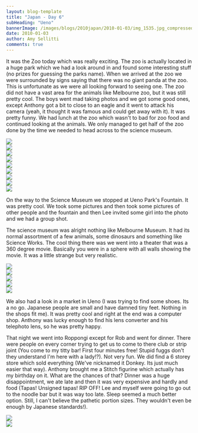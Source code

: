 ```yaml
---
layout: blog-template
title: "Japan - Day 6"
subHeading: "Ueno"
bannerImage: /images/blogs/2010japan/2010-01-03/img_1535.jpg_compressed.JPEG
date: 2010-01-03
author: Amy Sellitti
comments: true
---
```


It was the Zoo today which was really exciting. The zoo is actually located in a huge park which we had a look around in and found some interesting stuff (no prizes for guessing the parks name). When we arrived at the zoo we were surrounded by signs saying that there was no giant panda at the zoo. This is unfortunate as we were all looking forward to seeing one. The zoo did not have a vast area for the animals like Melbourne zoo, but it was still pretty cool. The boys went mad taking photos and we got some good ones, except Anthony got a bit to close to an eagle and it went to attack his camera (yeah, it thought it was famous and could get away with it). It was pretty funny. We had lunch at the zoo which wasn't to bad for zoo food and continued looking at the animals. We only managed to get half of the zoo done by the time we needed to head across to the science museum.

<div class="center-image"><img src="/images/blogs/2010japan/2010-01-03/dscf0966.jpg_compressed.JPEG" /></div>
<div class="center-image"><img src="/images/blogs/2010japan/2010-01-03/img_1492.jpg_compressed.JPEG" /></div>
<div class="center-image"><img src="/images/blogs/2010japan/2010-01-03/dscf0965.jpg_compressed.JPEG" /></div>
<div class="center-image"><img src="/images/blogs/2010japan/2010-01-03/DSC_0014.JPG_compressed.JPEG" /></div>
<div class="center-image"><img src="/images/blogs/2010japan/2010-01-03/dscf1031.jpg_compressed.JPEG" /></div>
<div class="center-image"><img src="/images/blogs/2010japan/2010-01-03/dscf1012.jpg_compressed.JPEG" /></div>
<div class="center-image"><img src="/images/blogs/2010japan/2010-01-03/img_1624.jpg_compressed.JPEG" /></div>
<div class="center-image"><img src="/images/blogs/2010japan/2010-01-03/dscf0974.jpg_compressed.JPEG" /></div>
<div class="center-image"><img src="/images/blogs/2010japan/2010-01-03/IMG_4690.JPG_compressed.JPEG" /></div>

On the way to the Science Museum we stopped at Ueno Park's Fountain. It was pretty cool. We took some pictures and then took some pictures of other people and the fountain and then Lee invited some girl into the photo and we had a group shot.

The science museum was alright nothing like Melbourne Museum. It had its normal assortment of a few animals, some dinosaurs and something like Science Works. The cool thing there was we went into a theater that was a 360 degree movie. Basically you were in a sphere with all walls showing the movie. It was a little strange but very realistic.

<div class="center-image"><img src="/images/blogs/2010japan/2010-01-03/img_1659.jpg_compressed.JPEG" /></div>
<div class="center-image"><img src="/images/blogs/2010japan/2010-01-03/img_1661.jpg_compressed.JPEG" /></div>
<div class="center-image"><img src="/images/blogs/2010japan/2010-01-03/img_1671.jpg_compressed.JPEG" /></div>
<div class="center-image"><img src="/images/blogs/2010japan/2010-01-03/IMG_4716.JPG_compressed.JPEG" /></div>
<div class="center-image"><img src="/images/blogs/2010japan/2010-01-03/IMG_4746.JPG_compressed.JPEG" /></div>

We also had a look in a market in Ueno (I was trying to find some shoes. Its a no go. Japanese people are small and have damned tiny feet. Nothing in the shops fit me). It was pretty cool and right at the end was a computer shop. Anthony was lucky enough to find his lens converter and his telephoto lens, so he was pretty happy.

That night we went into Roppongi except for Rob and went for dinner. There were people on every corner trying to get us to come to there club or strip joint (You come to my titty bar! First four minutes free! Stupid fuggs don't they understand I'm here with a lady!?). Not very fun. We did find a 6 storey store which sold everything (We've nicknamed it Donkey. Its just much easier that way). Anthony brought me a Stitch figurine which actually has my birthday on it. What are the chances of that? Dinner was a huge disappointment, we ate late and then it was very expensive and hardly and food (Tapas! Unsigned tapas! RIP OFF! Lee and myself were going to go out to the noodle bar but it was way too late. Sleep seemed a much better option. Still, I can't believe the pathetic portion sizes. They wouldn't even be enough by Japanese standards!).

<div class="center-image"><img src="/images/blogs/2010japan/2010-01-03/img_1731.jpg_compressed.JPEG" /></div>
<div class="center-image"><img src="/images/blogs/2010japan/2010-01-03/img_1734.jpg_compressed.JPEG" /></div>
